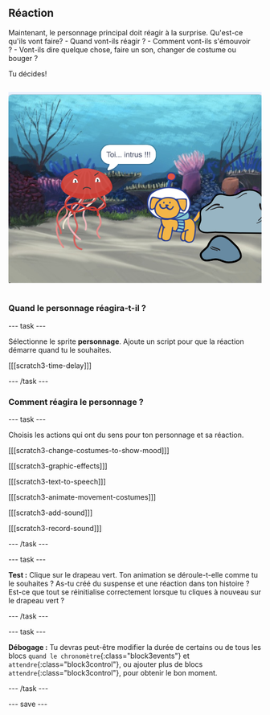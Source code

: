 ## Réaction

<div style="display: flex; flex-wrap: wrap">
<div style="flex-basis: 200px; flex-grow: 1; margin-right: 15px;">
Maintenant, le personnage principal doit réagir à la surprise. Qu'est-ce qu'ils vont faire? 
- Quand vont-ils réagir ?
- Comment vont-ils s'émouvoir ? 
- Vont-ils dire quelque chose, faire un son, changer de costume ou bouger ? 

Tu décides!
</div>
<div>

![Le projet 'intrus' montrant la réaction à la surprise.](images/tresspass.png)

</div>
</div>

### Quand le personnage réagira-t-il ?

--- task ---

Sélectionne le sprite **personnage**. Ajoute un script pour que la réaction démarre quand tu le souhaites.

[[[scratch3-time-delay]]]

--- /task ---

### Comment réagira le personnage ?

--- task ---

Choisis les actions qui ont du sens pour ton personnage et sa réaction.

[[[scratch3-change-costumes-to-show-mood]]]

[[[scratch3-graphic-effects]]]

[[[scratch3-text-to-speech]]]

[[[scratch3-animate-movement-costumes]]]

[[[scratch3-add-sound]]]

[[[scratch3-record-sound]]]

--- /task ---

--- task ---

**Test :** Clique sur le drapeau vert. Ton animation se déroule-t-elle comme tu le souhaites ? As-tu créé du suspense et une réaction dans ton histoire ? Est-ce que tout se réinitialise correctement lorsque tu cliques à nouveau sur le drapeau vert ?

--- /task ---

--- task ---

**Débogage :** Tu devras peut-être modifier la durée de certains ou de tous les blocs `quand le chronomètre`{:class="block3events"} et `attendre`{:class="block3control"}, ou ajouter plus de blocs `attendre`{:class="block3control"}, pour obtenir le bon moment.

--- /task ---

--- save ---
